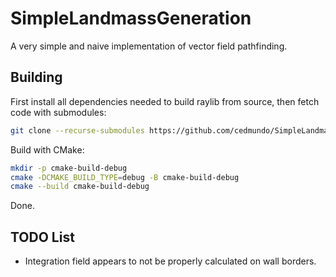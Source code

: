 # SimpleLandmassGeneration

A very simple and naive implementation of vector field pathfinding.

## Building
First install all dependencies needed to build raylib from source, then fetch code with submodules:
```bash
git clone --recurse-submodules https://github.com/cedmundo/SimpleLandmassGeneration.git
```
Build with CMake:
```bash
mkdir -p cmake-build-debug
cmake -DCMAKE_BUILD_TYPE=debug -B cmake-build-debug
cmake --build cmake-build-debug 
```
Done.

## TODO List

* Integration field appears to not be properly calculated on wall borders.